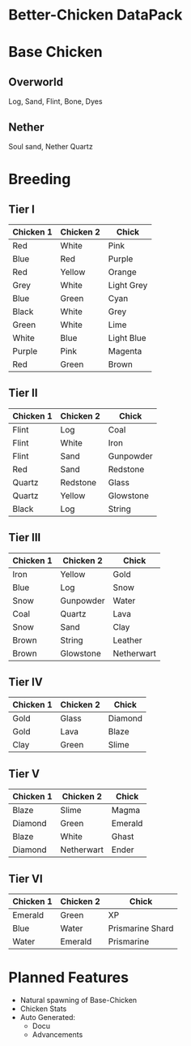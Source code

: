 # Better-Chicken DataPack
 
# Base Chicken

## Overworld
Log, Sand, Flint, Bone, Dyes

## Nether
Soul sand, Nether Quartz 

# Breeding

## Tier I
| Chicken 1 | Chicken 2 | Chick      |
|-----------|-----------|------------|
| Red       | White     | Pink       |
| Blue      | Red       | Purple     |
| Red       | Yellow    | Orange     |
| Grey      | White     | Light Grey |
| Blue      | Green     | Cyan       |
| Black     | White     | Grey       |
| Green     | White     | Lime       |
| White     | Blue      | Light Blue |
| Purple    | Pink      | Magenta    |
| Red       | Green     | Brown      |

## Tier II
| Chicken 1 | Chicken 2 | Chick           |
|-----------|-----------|-----------------|
| Flint     | Log       | Coal            |
| Flint     | White     | Iron            |
| Flint     | Sand      | Gunpowder       |
| Red       | Sand      | Redstone        |
| Quartz    | Redstone  | Glass           |
| Quartz    | Yellow    | Glowstone       |
| Black     | Log       | String          |

## Tier III
| Chicken 1 | Chicken 2 | Chick      |
|-----------|-----------|------------|
| Iron      | Yellow    | Gold       |
| Blue      | Log       | Snow       |
| Snow      | Gunpowder | Water      |
| Coal      | Quartz    | Lava       |
| Snow      | Sand      | Clay       |
| Brown     | String    | Leather    |
| Brown     | Glowstone | Netherwart |

## Tier IV
| Chicken 1 | Chicken 2 | Chick   |
|-----------|-----------|---------|
| Gold      | Glass     | Diamond |
| Gold      | Lava      | Blaze   |
| Clay      | Green     | Slime   |

## Tier V
| Chicken 1 | Chicken 2  | Chick   |
|-----------|------------|---------|
| Blaze     | Slime      | Magma   |
| Diamond   | Green      | Emerald |
| Blaze     | White      | Ghast   |
| Diamond   | Netherwart | Ender   |

## Tier VI
| Chicken 1 | Chicken 2 | Chick            |
|-----------|-----------|------------------|
| Emerald   | Green     | XP               |
| Blue      | Water     | Prismarine Shard |
| Water     | Emerald   | Prismarine       |

# Planned Features

- Natural spawning of Base-Chicken 
- Chicken Stats
- Auto Generated:
    - Docu
    - Advancements